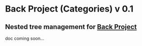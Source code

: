 # Back Project (Categories) v 0.1
## Nested tree management for [Back Project](https://packagist.org/packages/afrittella/back-project)

doc coming soon...